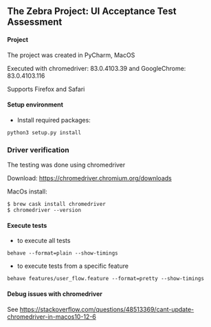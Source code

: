 ## The Zebra Project: UI Acceptance Test Assessment

#### Project

The project was created in PyCharm, MacOS

Executed with chromedriver: 83.0.4103.39 and GoogleChrome: 83.0.4103.116

Supports Firefox and Safari 

#### Setup environment

- Install required packages:

```shell script
python3 setup.py install
```

### Driver verification

The testing was done using chromedriver

Download: https://chromedriver.chromium.org/downloads

MacOs install: 
 
```shell script
$ brew cask install chromedriver
$ chromedriver --version
```

#### Execute tests

 - to execute all tests
```shell script
behave --format=plain --show-timings
```
- to execute tests from a specific feature
```shell script
behave features/user_flow.feature --format=pretty --show-timings
```

#### Debug issues with chromedriver

See https://stackoverflow.com/questions/48513369/cant-update-chromedriver-in-macos10-12-6
